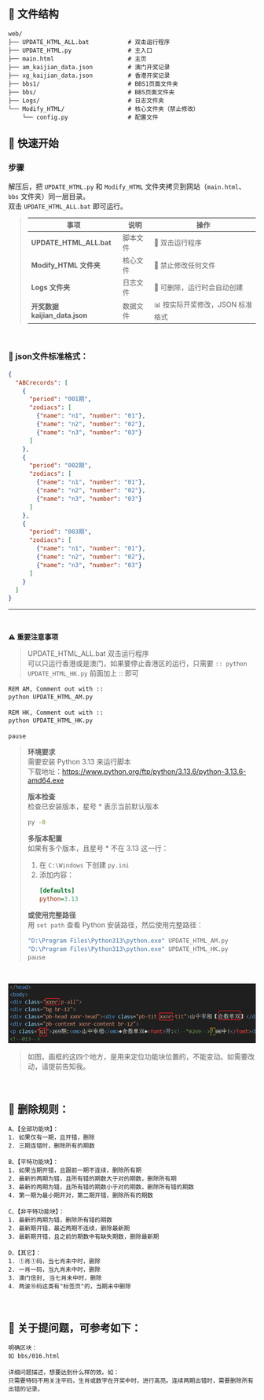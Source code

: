 ## 📁 文件结构
```
web/
├── UPDATE_HTML_ALL.bat           # 双击运行程序 
├── UPDATE_HTML.py                # 主入口
├── main.html                     # 主页
├── am_kaijian_data.json          # 澳门开奖记录
├── xg_kaijian_data.json          # 香港开奖记录
├── bbs1/                         # BBS1页面文件夹
├── bbs/                          # BBS页面文件夹
├── Logs/                         # 日志文件夹
└── Modify_HTML/                  # 核心文件夹（禁止修改）
    └── config.py                 # 配置文件
```

## 🚀 快速开始

### 步骤
解压后，把 `UPDATE_HTML.py` 和 `Modify_HTML` 文件夹拷贝到网站（`main.html`、`bbs` 文件夹）同一层目录。  
双击 `UPDATE_HTML_ALL.bat` 即可运行。

 
> | 事项 | 说明 | 操作 |
> |------|------|------|
> | **UPDATE_HTML_ALL.bat** | 脚本文件 | 📍 双击运行程序 |
> | **Modify_HTML 文件夹** | 核心文件 | 🚫 禁止修改任何文件 |
> | **Logs 文件夹** | 日志文件 | 📁 可删除，运行时会自动创建 |
> | **开奖数据 kaijian_data.json** | 数据文件 | 📊 按实际开奖修改，JSON 标准格式 |

<br/>

### 🐬 json文件标准格式：
```json
{
  "ABCrecords": [
    {
      "period": "001期",
      "zodiacs": [
        {"name": "n1", "number": "01"},
        {"name": "n2", "number": "02"},
        {"name": "n3", "number": "03"}
      ]
    },
    {
      "period": "002期",
      "zodiacs": [
        {"name": "n1", "number": "01"},
        {"name": "n2", "number": "02"},
        {"name": "n3", "number": "03"}
      ]
    },
    {
      "period": "003期",
      "zodiacs": [
        {"name": "n1", "number": "01"},
        {"name": "n2", "number": "02"},
        {"name": "n3", "number": "03"}
      ]
    }
  ]
}
```

-----------------------

<br/>

**⚠️ 重要注意事项**
> UPDATE_HTML_ALL.bat 双击运行程序  
> 可以只运行香港或是澳门，如果要停止香港区的运行，只需要 `:: python UPDATE_HTML_HK.py` 前面加上 :: 即可
```
REM AM, Comment out with ::
python UPDATE_HTML_AM.py

REM HK, Comment out with :: 
python UPDATE_HTML_HK.py

pause
```

> **环境要求**  
> 需要安装 Python 3.13 来运行脚本  
> 下载地址：https://www.python.org/ftp/python/3.13.6/python-3.13.6-amd64.exe
> 
> **版本检查**  
> 检查已安装版本，星号 * 表示当前默认版本  
> ```cmd
> py -0
> ```
> 
> **多版本配置**  
> 如果有多个版本，且星号 * 不在 3.13 这一行：
> 1. 在 `C:\Windows` 下创建 `py.ini`
> 2. 添加内容：
>    ```ini
>    [defaults]
>    python=3.13
>    ```
> 
> **或使用完整路径**  
> 用 `set path` 查看 Python 安装路径，然后使用完整路径：  
> ```bash
> "D:\Program Files\Python313\python.exe" UPDATE_HTML_AM.py
> "D:\Program Files\Python313\python.exe" UPDATE_HTML_HK.py
> pause
> ```

<br/> 

![示例图片](https://github.com/boy530/work/blob/main/photo_2025-10-04_22-10-30.jpg)  
> 如图，画框的这四个地方，是用来定位功能块位置的，不能变动。如需要改动，请提前告知我。


<br/>  

## 🧩 删除规则：
```
A、【全部功能块】：
1. 如果仅有一期，且开错，删除
2. 三期连错时，删除所有的期数

B、【平特功能块】：
1. 如果当期开错，且跟前一期不连续，删除所有期
2. 最新的两期为错，且所有错的期数大于对的期数，删除所有期
3. 最新的两期为错，且所有错的期数小于对的期数，删除所有错的期数
4. 第一期为最小期开对，第二期开错，删除所有的期数

C、【非平特功能块】：
1. 最新的两期为错，删除所有错的期数
2. 最新期开错，最近两期不连续，删除最新期
3. 最新期开错，且之前的期数中有缺失期数，删除最新期

D、【其它】：
1. ①肖①码，当七肖未中时，删除
2. 一肖一码，当九肖未中时，删除
3. 澳门信封, 当七肖未中时，删除
4. 两波⑩码这类有"标签页"的，当期未中删除
```

<br/>

## 📝 关于提问题，可参考如下：
```
明确区块：
如 bbs/016.html

详细问题描述，想要达到什么样的效。如：
只需要特码不用关注平码，生肖或数字在开奖中时，进行高亮。连续两期出错时，需要删除所有出错的记录。

```

